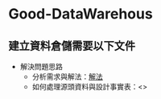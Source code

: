 # Good-DataWarehous


## 建立資料倉儲需要以下文件

* 解決問題思路
  * 分析需求與解法：[解法](https://github.com/a24833807/Good-DataWarehous/blob/main/docs/%E5%95%8F%E9%A1%8C%E8%88%87%E8%A7%A3%E6%B3%95.md)
  * 如何處理源頭資料與設計事實表：<>
